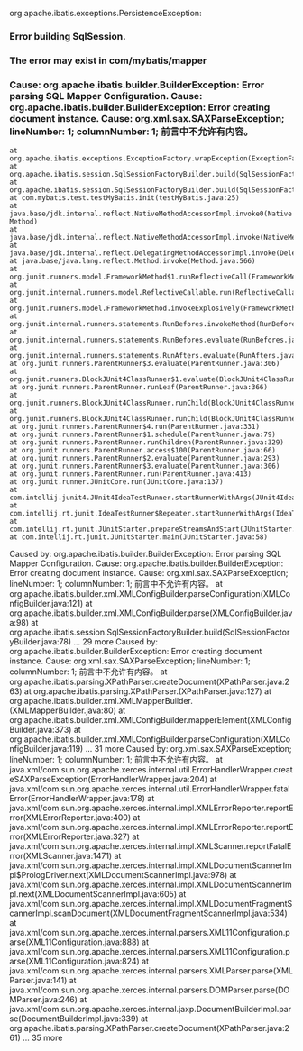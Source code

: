 org.apache.ibatis.exceptions.PersistenceException: 
### Error building SqlSession.
### The error may exist in com/mybatis/mapper
### Cause: org.apache.ibatis.builder.BuilderException: Error parsing SQL Mapper Configuration. Cause: org.apache.ibatis.builder.BuilderException: Error creating document instance.  Cause: org.xml.sax.SAXParseException; lineNumber: 1; columnNumber: 1; 前言中不允许有内容。

	at org.apache.ibatis.exceptions.ExceptionFactory.wrapException(ExceptionFactory.java:30)
	at org.apache.ibatis.session.SqlSessionFactoryBuilder.build(SqlSessionFactoryBuilder.java:80)
	at org.apache.ibatis.session.SqlSessionFactoryBuilder.build(SqlSessionFactoryBuilder.java:64)
	at com.mybatis.test.testMyBatis.init(testMyBatis.java:25)
	at java.base/jdk.internal.reflect.NativeMethodAccessorImpl.invoke0(Native Method)
	at java.base/jdk.internal.reflect.NativeMethodAccessorImpl.invoke(NativeMethodAccessorImpl.java:62)
	at java.base/jdk.internal.reflect.DelegatingMethodAccessorImpl.invoke(DelegatingMethodAccessorImpl.java:43)
	at java.base/java.lang.reflect.Method.invoke(Method.java:566)
	at org.junit.runners.model.FrameworkMethod$1.runReflectiveCall(FrameworkMethod.java:59)
	at org.junit.internal.runners.model.ReflectiveCallable.run(ReflectiveCallable.java:12)
	at org.junit.runners.model.FrameworkMethod.invokeExplosively(FrameworkMethod.java:56)
	at org.junit.internal.runners.statements.RunBefores.invokeMethod(RunBefores.java:33)
	at org.junit.internal.runners.statements.RunBefores.evaluate(RunBefores.java:24)
	at org.junit.internal.runners.statements.RunAfters.evaluate(RunAfters.java:27)
	at org.junit.runners.ParentRunner$3.evaluate(ParentRunner.java:306)
	at org.junit.runners.BlockJUnit4ClassRunner$1.evaluate(BlockJUnit4ClassRunner.java:100)
	at org.junit.runners.ParentRunner.runLeaf(ParentRunner.java:366)
	at org.junit.runners.BlockJUnit4ClassRunner.runChild(BlockJUnit4ClassRunner.java:103)
	at org.junit.runners.BlockJUnit4ClassRunner.runChild(BlockJUnit4ClassRunner.java:63)
	at org.junit.runners.ParentRunner$4.run(ParentRunner.java:331)
	at org.junit.runners.ParentRunner$1.schedule(ParentRunner.java:79)
	at org.junit.runners.ParentRunner.runChildren(ParentRunner.java:329)
	at org.junit.runners.ParentRunner.access$100(ParentRunner.java:66)
	at org.junit.runners.ParentRunner$2.evaluate(ParentRunner.java:293)
	at org.junit.runners.ParentRunner$3.evaluate(ParentRunner.java:306)
	at org.junit.runners.ParentRunner.run(ParentRunner.java:413)
	at org.junit.runner.JUnitCore.run(JUnitCore.java:137)
	at com.intellij.junit4.JUnit4IdeaTestRunner.startRunnerWithArgs(JUnit4IdeaTestRunner.java:68)
	at com.intellij.rt.junit.IdeaTestRunner$Repeater.startRunnerWithArgs(IdeaTestRunner.java:33)
	at com.intellij.rt.junit.JUnitStarter.prepareStreamsAndStart(JUnitStarter.java:230)
	at com.intellij.rt.junit.JUnitStarter.main(JUnitStarter.java:58)
Caused by: org.apache.ibatis.builder.BuilderException: Error parsing SQL Mapper Configuration. Cause: org.apache.ibatis.builder.BuilderException: Error creating document instance.  Cause: org.xml.sax.SAXParseException; lineNumber: 1; columnNumber: 1; 前言中不允许有内容。
	at org.apache.ibatis.builder.xml.XMLConfigBuilder.parseConfiguration(XMLConfigBuilder.java:121)
	at org.apache.ibatis.builder.xml.XMLConfigBuilder.parse(XMLConfigBuilder.java:98)
	at org.apache.ibatis.session.SqlSessionFactoryBuilder.build(SqlSessionFactoryBuilder.java:78)
	... 29 more
Caused by: org.apache.ibatis.builder.BuilderException: Error creating document instance.  Cause: org.xml.sax.SAXParseException; lineNumber: 1; columnNumber: 1; 前言中不允许有内容。
	at org.apache.ibatis.parsing.XPathParser.createDocument(XPathParser.java:263)
	at org.apache.ibatis.parsing.XPathParser.<init>(XPathParser.java:127)
	at org.apache.ibatis.builder.xml.XMLMapperBuilder.<init>(XMLMapperBuilder.java:80)
	at org.apache.ibatis.builder.xml.XMLConfigBuilder.mapperElement(XMLConfigBuilder.java:373)
	at org.apache.ibatis.builder.xml.XMLConfigBuilder.parseConfiguration(XMLConfigBuilder.java:119)
	... 31 more
Caused by: org.xml.sax.SAXParseException; lineNumber: 1; columnNumber: 1; 前言中不允许有内容。
	at java.xml/com.sun.org.apache.xerces.internal.util.ErrorHandlerWrapper.createSAXParseException(ErrorHandlerWrapper.java:204)
	at java.xml/com.sun.org.apache.xerces.internal.util.ErrorHandlerWrapper.fatalError(ErrorHandlerWrapper.java:178)
	at java.xml/com.sun.org.apache.xerces.internal.impl.XMLErrorReporter.reportError(XMLErrorReporter.java:400)
	at java.xml/com.sun.org.apache.xerces.internal.impl.XMLErrorReporter.reportError(XMLErrorReporter.java:327)
	at java.xml/com.sun.org.apache.xerces.internal.impl.XMLScanner.reportFatalError(XMLScanner.java:1471)
	at java.xml/com.sun.org.apache.xerces.internal.impl.XMLDocumentScannerImpl$PrologDriver.next(XMLDocumentScannerImpl.java:978)
	at java.xml/com.sun.org.apache.xerces.internal.impl.XMLDocumentScannerImpl.next(XMLDocumentScannerImpl.java:605)
	at java.xml/com.sun.org.apache.xerces.internal.impl.XMLDocumentFragmentScannerImpl.scanDocument(XMLDocumentFragmentScannerImpl.java:534)
	at java.xml/com.sun.org.apache.xerces.internal.parsers.XML11Configuration.parse(XML11Configuration.java:888)
	at java.xml/com.sun.org.apache.xerces.internal.parsers.XML11Configuration.parse(XML11Configuration.java:824)
	at java.xml/com.sun.org.apache.xerces.internal.parsers.XMLParser.parse(XMLParser.java:141)
	at java.xml/com.sun.org.apache.xerces.internal.parsers.DOMParser.parse(DOMParser.java:246)
	at java.xml/com.sun.org.apache.xerces.internal.jaxp.DocumentBuilderImpl.parse(DocumentBuilderImpl.java:339)
	at org.apache.ibatis.parsing.XPathParser.createDocument(XPathParser.java:261)
	... 35 more